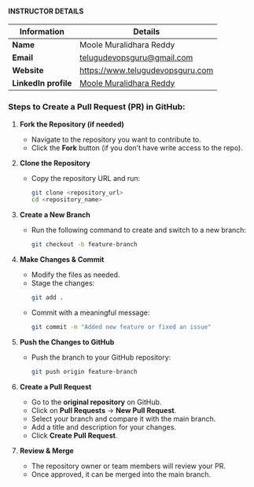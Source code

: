 #### INSTRUCTOR DETAILS

|  Information             | Details                                                                      |
|----------------------    |------------------------------------------------------------------------------|
| **Name**                 | Moole Muralidhara Reddy                                                      |
| **Email**                | telugudevopsguru@gmail.com                                                |
| **Website**              | https://www.telugudevopsguru.com               |
| **LinkedIn profile**     | [Moole Muralidhara Reddy](https://www.linkedin.com/in/moole-muralidhara-reddy) |

### Steps to Create a Pull Request (PR) in GitHub:  

1. **Fork the Repository (if needed)**  
   - Navigate to the repository you want to contribute to.  
   - Click the **Fork** button (if you don’t have write access to the repo).  

2. **Clone the Repository**  
   - Copy the repository URL and run:  
     ```sh
     git clone <repository_url>
     cd <repository_name>
     ```

3. **Create a New Branch**  
   - Run the following command to create and switch to a new branch:  
     ```sh
     git checkout -b feature-branch
     ```

4. **Make Changes & Commit**  
   - Modify the files as needed.  
   - Stage the changes:  
     ```sh
     git add .
     ```  
   - Commit with a meaningful message:  
     ```sh
     git commit -m "Added new feature or fixed an issue"
     ```

5. **Push the Changes to GitHub**  
   - Push the branch to your GitHub repository:  
     ```sh
     git push origin feature-branch
     ```

6. **Create a Pull Request**  
   - Go to the **original repository** on GitHub.  
   - Click on **Pull Requests** → **New Pull Request**.  
   - Select your branch and compare it with the main branch.  
   - Add a title and description for your changes.  
   - Click **Create Pull Request**.  

7. **Review & Merge**  
   - The repository owner or team members will review your PR.  
   - Once approved, it can be merged into the main branch.  
